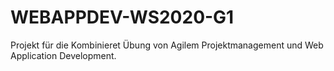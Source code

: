 # WEBAPPDEV-WS2020-G1

Projekt für die Kombinieret Übung von Agilem Projektmanagement und Web Application Development.